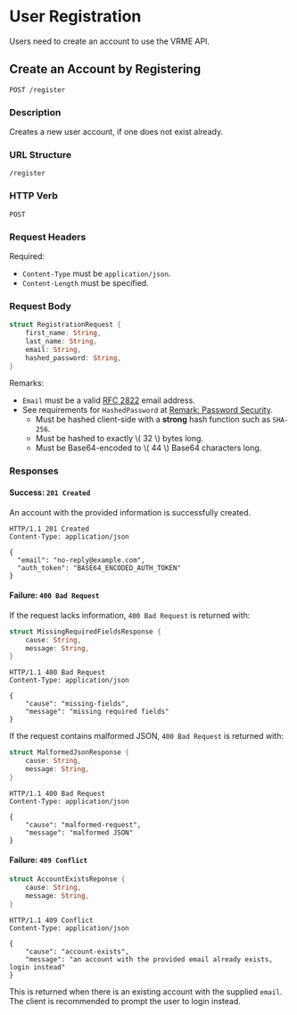 # User Registration

Users need to create an account to use the VRME API.

## Create an Account by Registering

```http
POST /register
```

### Description

Creates a new user account, if one does not exist already.

### URL Structure

```
/register
```

### HTTP Verb

```http
POST
```

### Request Headers

Required:

- `Content-Type` must be `application/json`.
- `Content-Length` must be specified.

### Request Body

```rust
struct RegistrationRequest {
	first_name: String,
	last_name: String,
	email: String,
	hashed_password: String,
}
```

Remarks:

- `Email` must be a valid [RFC 2822](https://tools.ietf.org/html/rfc2822)
  email address.
- See requirements for `HashedPassword` at
  [Remark: Password Security](./password.md).
	* Must be hashed client-side with a **strong** hash function such as
	  `SHA-256`.
	* Must be hashed to exactly \\( 32 \\) bytes long.
	* Must be Base64-encoded to \\( 44 \\) Base64 characters long.

### Responses

#### Success: `201 Created`

An account with the provided information is successfully created.

```http
HTTP/1.1 201 Created
Content-Type: application/json

{
  "email": "no-reply@example.com",
  "auth_token": "BASE64_ENCODED_AUTH_TOKEN"
}
```

#### Failure: `400 Bad Request`

If the request lacks information, `400 Bad Request` is returned with:

```rust
struct MissingRequiredFieldsResponse {
	cause: String,
	message: String,
}
```

```http
HTTP/1.1 400 Bad Request
Content-Type: application/json

{
	"cause": "missing-fields",
	"message": "missing required fields"
}
```

If the request contains malformed JSON, `400 Bad Request` is returned with:

```rust
struct MalformedJsonResponse {
	cause: String,
	message: String,
}
```

```http
HTTP/1.1 400 Bad Request
Content-Type: application/json

{
	"cause": "malformed-request",
	"message": "malformed JSON"
}
```

#### Failure: `409 Conflict`

```rust
struct AccountExistsReponse {
	cause: String,
	message: String,
}
```

```http
HTTP/1.1 409 Conflict
Content-Type: application/json

{
	"cause": "account-exists",
	"message": "an account with the provided email already exists, login instead"
}
```

This is returned when there is an existing account with the supplied `email`.
The client is recommended to prompt the user to login instead.
